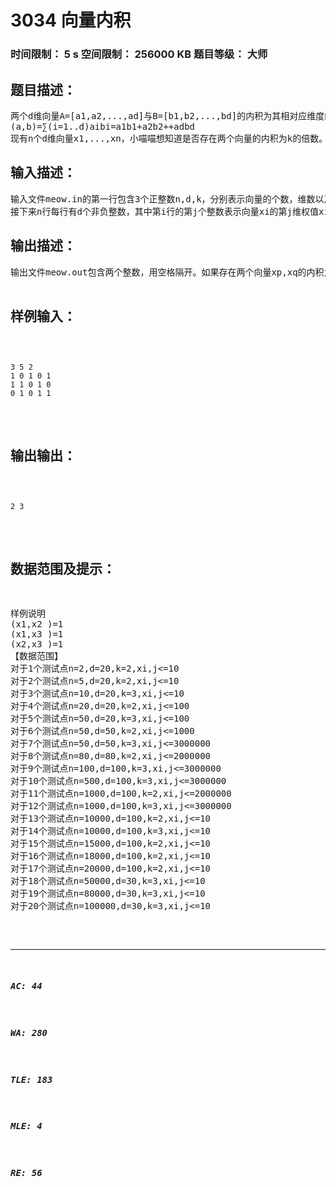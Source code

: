 # 3034 向量内积   
### 时间限制： 5 s     空间限制： 256000 KB     题目等级： 大师  
## 题目描述：  

<pre>
两个d维向量A=[a1,a2,...,ad]与B=[b1,b2,...,bd]的内积为其相对应维度的权值的乘积和，即：
(a,b)=∑(i=1..d)aibi=a1b1+a2b2++adbd
现有n个d维向量x1,...,xn，小喵喵想知道是否存在两个向量的内积为k的倍数。请帮助她解决这个问题。
</pre>
  
  
## 输入描述：  

<pre>
输入文件meow.in的第一行包含3个正整数n,d,k，分别表示向量的个数，维数以及待检测的倍数。  
接下来n行每行有d个非负整数，其中第i行的第j个整数表示向量xi的第j维权值xi,j。
</pre>
  
  
## 输出描述：  

<pre>
输出文件meow.out包含两个整数，用空格隔开。如果存在两个向量xp,xq的内积为k的整数倍，则输出两个向量的编号p与q（要求p<q）。如果存在多组这样的向量组合，输出其中任意一组即可。若不存在这样的向量组合，则输出两个-1。
</pre>
  
  
## 样例输入：  

<pre><code>
3 5 2  
1 0 1 0 1  
1 1 0 1 0  
0 1 0 1 1
</code></pre>
  
  
## 输出输出：  

<pre><code>
2 3
</code></pre>
  
  
## 数据范围及提示：  

<pre>
样例说明
(x1,x2 )=1  
(x1,x3 )=1  
(x2,x3 )=1
【数据范围】
对于1个测试点n=2,d=20,k=2,xi,j<=10
对于2个测试点n=5,d=20,k=2,xi,j<=10
对于3个测试点n=10,d=20,k=3,xi,j<=10
对于4个测试点n=20,d=20,k=2,xi,j<=100
对于5个测试点n=50,d=20,k=3,xi,j<=100
对于6个测试点n=50,d=50,k=2,xi,j<=1000
对于7个测试点n=50,d=50,k=3,xi,j<=3000000
对于8个测试点n=80,d=80,k=2,xi,j<=2000000
对于9个测试点n=100,d=100,k=3,xi,j<=3000000
对于10个测试点n=500,d=100,k=3,xi,j<=3000000
对于11个测试点n=1000,d=100,k=2,xi,j<=2000000
对于12个测试点n=1000,d=100,k=3,xi,j<=3000000
对于13个测试点n=10000,d=100,k=2,xi,j<=10
对于14个测试点n=10000,d=100,k=3,xi,j<=10
对于15个测试点n=15000,d=100,k=2,xi,j<=10
对于16个测试点n=18000,d=100,k=2,xi,j<=10
对于17个测试点n=20000,d=100,k=2,xi,j<=10
对于18个测试点n=50000,d=30,k=3,xi,j<=10
对于19个测试点n=80000,d=30,k=3,xi,j<=10
对于20个测试点n=100000,d=30,k=3,xi,j<=10
</pre>
  
  
***  

##### AC: 44  
##### WA: 280  
##### TLE: 183  
##### MLE: 4  
##### RE: 56  
